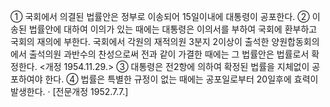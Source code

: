 ① 국회에서 의결된 법률안은 정부로 이송되어 15일이내에 대통령이 공포한다.
② 이송된 법률안에 대하여 이의가 있는 때에는 대통령은 이의서를 부하여 국회에 환부하고 국회의 재의에 부한다. 국회에서 각원의 재적의원 3분지 2이상이 출석한 양원합동회의에서 출석의원 과반수의 찬성으로써 전과 같이 가결한 때에는 그 법률안은 법률로서 확정한다. <개정 1954.11.29.>
③ 대통령은 전2항에 의하여 확정된 법률을 지체없이 공포하여야 한다.
④ 법률은 특별한 규정이 없는 때에는 공포일로부터 20일후에 효력이 발생한다.
· [전문개정 1952.7.7.]

